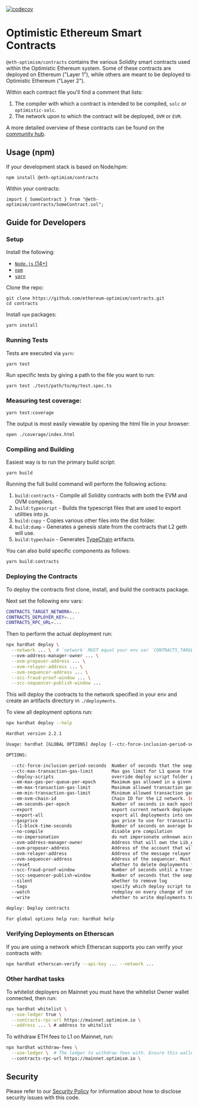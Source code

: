 [![codecov](https://codecov.io/gh/ethereum-optimism/optimism/branch/master/graph/badge.svg?token=0VTG7PG7YR)](https://codecov.io/gh/ethereum-optimism/optimism)

# Optimistic Ethereum Smart Contracts

`@eth-optimism/contracts` contains the various Solidity smart contracts used within the Optimistic Ethereum system.
Some of these contracts are deployed on Ethereum ("Layer 1"), while others are meant to be deployed to Optimistic Ethereum ("Layer 2").

Within each contract file you'll find a comment that lists:
1. The compiler with which a contract is intended to be compiled, `solc` or `optimistic-solc`.
2. The network upon to which the contract will be deployed, `OVM` or `EVM`.

A more detailed overview of these contracts can be found on the [community hub](http://community.optimism.io/docs/protocol/protocol.html#system-overview).

<!-- TODO: Add link to final contract docs here when finished. -->

## Usage (npm)
If your development stack is based on Node/npm:

```shell
npm install @eth-optimism/contracts
```

Within your contracts:

```solidity
import { SomeContract } from "@eth-optimism/contracts/SomeContract.sol";
```

## Guide for Developers
### Setup
Install the following:
- [`Node.js` (14+)](https://nodejs.org/en/)
- [`npm`](https://www.npmjs.com/get-npm)
- [`yarn`](https://classic.yarnpkg.com/en/docs/install/)

Clone the repo:

```shell
git clone https://github.com/ethereum-optimism/contracts.git
cd contracts
```

Install `npm` packages:
```shell
yarn install
```

### Running Tests
Tests are executed via `yarn`:
```shell
yarn test
```

Run specific tests by giving a path to the file you want to run:
```shell
yarn test ./test/path/to/my/test.spec.ts
```

### Measuring test coverage:
```shell
yarn test:coverage
```

The output is most easily viewable by opening the html file in your browser:
```shell
open ./coverage/index.html
```

### Compiling and Building
Easiest way is to run the primary build script:
```shell
yarn build
```

Running the full build command will perform the following actions:
1. `build:contracts` - Compile all Solidity contracts with both the EVM and OVM compilers.
2. `build:typescript` - Builds the typescript files that are used to export utilities into js.
3. `build:copy` - Copies various other files into the dist folder.
4. `build:dump` - Generates a genesis state from the contracts that L2 geth will use.
5. `build:typechain` - Generates [TypeChain](https://github.com/ethereum-ts/TypeChain) artifacts.

You can also build specific components as follows:
```shell
yarn build:contracts
```

### Deploying the Contracts
To deploy the contracts first clone, install, and build the contracts package.

Next set the following env vars:

```bash
CONTRACTS_TARGET_NETWORK=...
CONTRACTS_DEPLOYER_KEY=...
CONTRACTS_RPC_URL=...
```

Then to perform the actual deployment run:

```bash
npx hardhat deploy \
  --network ... \  # `network` MUST equal your env var `CONTRACTS_TARGET_NETWORK`
  --ovm-address-manager-owner ... \
  --ovm-proposer-address ... \
  --ovm-relayer-address ... \
  --ovm-sequencer-address ... \
  --scc-fraud-proof-window ... \
  --scc-sequencer-publish-window ...
```

This will deploy the contracts to the network specified in your env and create
an artifacts directory in `./deployments`.

To view all deployment options run:

```bash
npx hardhat deploy --help

Hardhat version 2.2.1

Usage: hardhat [GLOBAL OPTIONS] deploy [--ctc-force-inclusion-period-seconds <INT>] [--ctc-max-transaction-gas-limit <INT>] --deploy-scripts <STRING> [--em-max-gas-per-queue-per-epoch <INT>] [--em-max-transaction-gas-limit <INT>] [--em-min-transaction-gas-limit <INT>] [--em-ovm-chain-id <INT>] [--em-seconds-per-epoch <INT>] --export <STRING> --export-all <STRING> --gasprice <STRING> [--l1-block-time-seconds <INT>] [--no-compile] [--no-impersonation] --ovm-address-manager-owner <STRING> --ovm-proposer-address <STRING> --ovm-relayer-address <STRING> --ovm-sequencer-address <STRING> [--reset] [--scc-fraud-proof-window <INT>] [--scc-sequencer-publish-window <INT>] [--silent] --tags <STRING> [--watch] --write <BOOLEAN>

OPTIONS:

  --ctc-force-inclusion-period-seconds  Number of seconds that the sequencer has to include transactions before the L1 queue. (default: 2592000)
  --ctc-max-transaction-gas-limit       Max gas limit for L1 queue transactions. (default: 9000000)
  --deploy-scripts                      override deploy script folder path
  --em-max-gas-per-queue-per-epoch      Maximum gas allowed in a given queue for each epoch. (default: 250000000)
  --em-max-transaction-gas-limit        Maximum allowed transaction gas limit. (default: 9000000)
  --em-min-transaction-gas-limit        Minimum allowed transaction gas limit. (default: 50000)
  --em-ovm-chain-id                     Chain ID for the L2 network. (default: 420)
  --em-seconds-per-epoch                Number of seconds in each epoch. (default: 0)
  --export                              export current network deployments
  --export-all                          export all deployments into one file
  --gasprice                            gas price to use for transactions
  --l1-block-time-seconds               Number of seconds on average between every L1 block. (default: 15)
  --no-compile                          disable pre compilation
  --no-impersonation                    do not impersonate unknown accounts
  --ovm-address-manager-owner           Address that will own the Lib_AddressManager. Must be provided or this deployment will fail.
  --ovm-proposer-address                Address of the account that will propose state roots. Must be provided or this deployment will fail.
  --ovm-relayer-address                 Address of the message relayer. Must be provided or this deployment will fail.
  --ovm-sequencer-address               Address of the sequencer. Must be provided or this deployment will fail.
  --reset                               whether to delete deployments files first
  --scc-fraud-proof-window              Number of seconds until a transaction is considered finalized. (default: 604800)
  --scc-sequencer-publish-window        Number of seconds that the sequencer is exclusively allowed to post state roots. (default: 1800)
  --silent                              whether to remove log
  --tags                                specify which deploy script to execute via tags, separated by commas
  --watch                               redeploy on every change of contract or deploy script
  --write                               whether to write deployments to file

deploy: Deploy contracts

For global options help run: hardhat help
```

### Verifying Deployments on Etherscan
If you are using a network which Etherscan supports you can verify your contracts with:

```bash
npx hardhat etherscan-verify --api-key ... --network ...
```

### Other hardhat tasks

To whitelist deployers on Mainnet you must have the whitelist Owner wallet connected, then run:
```bash
npx hardhat whitelist \
  --use-ledger true \
  --contracts-rpc-url https://mainnet.optimism.io \
  --address ... \ # address to whitelist
```

To withdraw ETH fees to L1 on Mainnet, run:
```bash
npx hardhat withdraw-fees \
  --use-ledger \  # The ledger to withdraw fees with. Ensure this wallet has ETH on L2 to pay the tx fee.
  --contracts-rpc-url https://mainnet.optimism.io \
```


## Security
Please refer to our [Security Policy](https://github.com/ethereum-optimism/.github/security/policy) for information about how to disclose security issues with this code.

